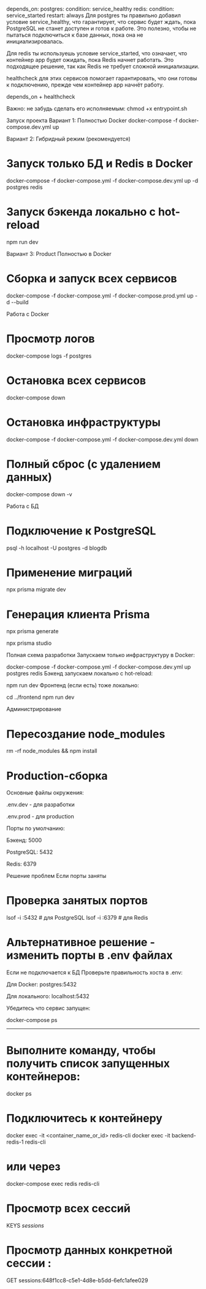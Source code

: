   depends_on:
      postgres:
        condition: service_healthy
      redis:
        condition: service_started
    restart: always
Для postgres ты правильно добавил условие service_healthy, что гарантирует, что сервис будет ждать, пока PostgreSQL не станет доступен и готов к работе. Это полезно, чтобы не пытаться подключиться к базе данных, пока она не инициализировалась.

Для redis ты используешь условие service_started, что означает, что контейнер app будет ожидать, пока Redis начнет работать. Это подходящее решение, так как Redis не требует сложной инициализации.

healthcheck для этих сервисов помогает гарантировать, что они готовы к подключению, прежде чем контейнер app начнёт работу.

depends_on + healthcheck 

Важно: не забудь сделать его исполняемым:
chmod +x entrypoint.sh

Запуск проекта
Вариант 1: Полностью Docker
docker-compose -f docker-compose.dev.yml up


Вариант 2: Гибридный режим (рекомендуется)
# Запуск только БД и Redis в Docker
docker-compose -f docker-compose.yml -f docker-compose.dev.yml up -d postgres redis
# Запуск бэкенда локально с hot-reload
npm run dev

Вариант 3: Product Полностью в Docker
# Сборка и запуск всех сервисов
docker-compose -f docker-compose.yml -f docker-compose.prod.yml up -d --build


Работа с Docker
# Просмотр логов
docker-compose logs -f postgres

# Остановка всех сервисов
docker-compose down
# Остановка инфраструктуры
docker-compose -f docker-compose.yml -f docker-compose.dev.yml down

# Полный сброс (с удалением данных)
docker-compose down -v

Работа с БД
# Подключение к PostgreSQL
psql -h localhost -U postgres -d blogdb

# Применение миграций
npx prisma migrate dev

# Генерация клиента Prisma
npx prisma generate

npx prisma studio


Полная схема разработки
Запускаем только инфраструктуру в Docker:

docker-compose -f docker-compose.yml -f docker-compose.dev.yml up postgres redis
Бэкенд запускаем локально с hot-reload:

npm run dev
Фронтенд (если есть) тоже локально:

cd ../frontend
npm run dev


Администрирование
# Пересоздание node_modules
rm -rf node_modules && npm install

# Production-сборка
Основные файлы окружения:

.env.dev - для разработки

.env.prod - для production

Порты по умолчанию:

Бэкенд: 5000

PostgreSQL: 5432

Redis: 6379

Решение проблем
Если порты заняты
# Проверка занятых портов
lsof -i :5432 # для PostgreSQL
lsof -i :6379 # для Redis

# Альтернативное решение - изменить порты в .env файлах
Если не подключается к БД
Проверьте правильность хоста в .env:

Для Docker: postgres:5432

Для локального: localhost:5432

Убедитесь что сервис запущен:

docker-compose ps
**********
# Выполните команду, чтобы получить список запущенных контейнеров:
docker ps
# Подключитесь к контейнеру
docker exec -it <container_name_or_id> redis-cli
docker exec -it backend-redis-1 redis-cli
# или через
docker-compose exec redis redis-cli

# Просмотр всех сессий
KEYS *sessions*
# Просмотр данных конкретной сессии :
GET sessions:648f1cc8-c5e1-4d8e-b5dd-6efc1afee029

